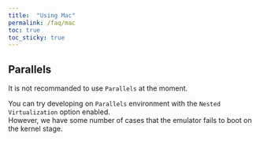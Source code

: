 ```yaml
---
title:  "Using Mac"
permalink: /faq/mac
toc: true
toc_sticky: true
---
```


## Parallels

It is not recommanded to use `Parallels` at the moment.

You can try developing on `Parallels` environment with the `Nested Virtualization` option enabled.
<br/>However, we have some number of cases that the emulator fails to boot on the kernel stage.
